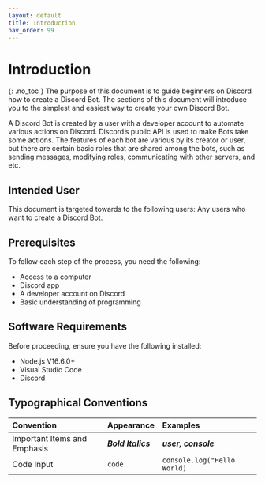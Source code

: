 ```yaml
---
layout: default
title: Introduction
nav_order: 99
---
```


# Introduction
{: .no_toc }
  The purpose of this document is to guide beginners on Discord how to create a Discord Bot. The sections of this document will introduce you to the simplest and easiest way to create your own Discord Bot.

  A Discord Bot is created by a user with a developer account to automate various actions on Discord. Discord’s public API is used to make Bots take some actions. The features of each bot are various by its creator or user, but there are certain basic roles that are shared among the bots, such as sending messages, modifying roles, communicating with other servers, and etc.

## Intended User
This document is targeted towards to the following users:
Any users who want to create a Discord Bot.

## Prerequisites
  To follow each step of the process, you need the following:

  * Access to a computer
  * Discord app
  * A developer account on Discord 
  * Basic understanding of programming


## Software Requirements
  Before proceeding, ensure you have the following installed:

  * Node.js V16.6.0+
  * Visual Studio Code
  * Discord

## Typographical Conventions

| Convention   | Appearance  | Examples |
|:-------------|:------------|:---------|
| Important Items and Emphasis | ***Bold Italics*** | ***user, console*** |
| Code Input | `code` | ```console.log("Hello World)```    |     